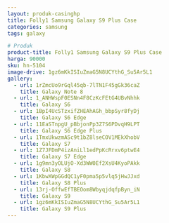 ```yaml
---
layout: produk-casinghp
title: Folly1 Samsung Galaxy S9 Plus Case
categories: samsung
tags: galaxy

# Produk
product-title: Folly1 Samsung Galaxy S9 Plus Case
harga: 90000
sku: hn-5104
image-drive: 1gz6mKkISIuZmaG5N8UCYthG_Su5Ar5L1
gallery:
  - url: 1rZmcUo9rGql45qb-7lTN1F45gGk36caZ
    title: Galaxy Note 8
  - url: 1_ANHWspF0ESNn4F8CzKcFEtG4UBvNhhk
    title: Galaxy S6
  - url: 1BpI4UcSTzxifZHEAhAGh_bbpSyr8fyDj
    title: Galaxy S6 Edge
  - url: 11EaSTnpgU_pBbjonPp3Z7S6PDvqH9LPT
    title: Galaxy S6 Edge Plus
  - url: 1TmxUkwzmASc9t1bZ8lseCOV1MEkXhobV
    title: Galaxy S7
  - url: 1Z7JFDmP4izAniLl1edPpKcRrxv6ptwE4
    title: Galaxy S7 Edge
  - url: 1g9mn3yOLUjO-Xd3WW0Ef2XsU4KyoPAkk
    title: Galaxy S8
  - url: 1KbwXWpGGdQC1yF0pma5p5vlq5jHwJJxd
    title: Galaxy S8 Plus
  - url: 13rj-OffwEfTBEOom8WbyqjdqfpByn_iN
    title: Galaxy S9
  - url: 1gz6mKkISIuZmaG5N8UCYthG_Su5Ar5L1
    title: Galaxy S9 Plus
---
```

